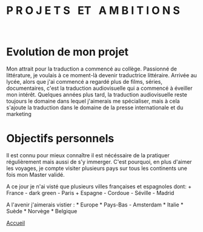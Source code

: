 # **P R O J E T S &nbsp; ET &nbsp; A M B I T I O N S**

&nbsp;
# Evolution de mon projet
Mon attrait pour la traduction a commencé au collège. Passionné de littérature, je voulais à ce moment-là devenir traductrice littéraire. Arrivée au lycée, alors que j'ai commencé a regardé plus de films, séries, documentaires, c'est la traduction audiovisuelle qui a commencé à éveiller mon intérêt. Quelques années plus tard, la traduction audiovisuelle reste toujours le domaine dans lequel j'aimerais me spécialiser, mais à cela s'ajoute la traduction dans le domaine de la presse internationale et du marketing

# Objectifs personnels
Il est connu pour mieux connaître il est nécéssaire de la pratiquer régulièrement mais aussi de s'y immerger. C'est pourquoi, en plus d'aimer les voyages, je compte visiter plusieurs pays sur tous les continents une fois mon Master validé.

A ce jour je n'ai visté que plusieurs villes françaises et espagnoles dont: 
    + France 
            - dark  green 
            - Paris
    + Espagne
            - Cordoue
            - Séville
            - Madrid

A l'avenir j'aimerais vistier :
        * Europe
            * Pays-Bas
              - Amsterdam
            * Italie
            * Suède
            * Norvège
            * Belgique
 
[Accueil](./index.md)
